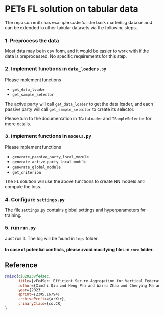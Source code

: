 # PETs FL solution on tabular data
The repo currently has example code for the bank marketing dataset
and can be extended to other tabular datasets via the following steps.

### 1. Preprocess the data

Most data may be in csv form, and it would be easier to work with 
if the data is preprocessed. No specific requirements for this step.

### 2. Implement functions in `data_loaders.py`

Please implement functions
- `get_data_loader`
- `get_sample_selector`

The active party will call `get_data_loader` to get the data loader, 
and each passive party will call `get_sample_selector` to create its selector.

Please turn to the documentation in `IDataLoader` and `ISampleSelector` for more details.

### 3. Implement functions in `models.py`

Please implement functions

- `generate_passive_party_local_module`
- `generate_active_party_local_module`
- `generate_global_module`
- `get_criterion`

The FL solution will use the above functions to create NN models and compute the loss.

### 4. Configure `settings.py`

The file `settings.py` contains global settings and hyperparameters for training.

### 5. run `run.py`

Just run it. The log will be found in `logs` folder.


#### In case of potential conflicts, please avoid modifying files in `core` folder.


## Reference

```bibtex
@misc{qiu2023vfedsec,
      title={vFedSec: Efficient Secure Aggregation for Vertical Federated Learning via Secure Layer}, 
      author={Xinchi Qiu and Heng Pan and Wanru Zhao and Chenyang Ma and Pedro P. B. Gusmao and Nicholas D. Lane},
      year={2023},
      eprint={2305.16794},
      archivePrefix={arXiv},
      primaryClass={cs.CR}
}
```
